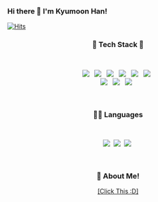 ### Hi there 👋 I'm Kyumoon Han!     
[![Hits](https://hits.seeyoufarm.com/api/count/incr/badge.svg?url=https%3A%2F%2Fgithub.com%2Fgksrbans%2Fhit-counter&count_bg=%2379C83D&title_bg=%23555555&icon=&icon_color=%23E7E7E7&title=hits&edge_flat=false)](https://hits.seeyoufarm.com)
<div align="center">  

<!--
**gksrbans/gksrbans** is a ✨ _special_ ✨ repository because its `README.md` (this file) appears on your GitHub profile.

Here are some ideas to get you started:

- 🔭 I’m currently working on ...
- 🌱 I’m currently learning ...
- 👯 I’m looking to collaborate on ...
- 🤔 I’m looking for help with ...
- 💬 Ask me about ...
- 📫 How to reach me: ...
- 😄 Pronouns: ...
- ⚡ Fun fact: ...
-->



<h3 align="center"><b>🌱 Tech Stack 🌱</b></h3>
</br>
<p align="center">
<img src="https://img.shields.io/badge/React-61DAFB?style=flat-square&logo=React&logoColor=white"/></a> &nbsp
<img src="https://img.shields.io/badge/Redux-764ABC?style=flat-square&logo=Redux&logoColor=white"/></a> &nbsp
<img src="https://img.shields.io/badge/Node.js-339933?style=flat-square&logo=JavaScript&logoColor=white"/></a> &nbsp
<img src="https://img.shields.io/badge/Django-092E20?style=flat-square&logo=Django&logoColor=white"/></a> &nbsp
<img src="https://img.shields.io/badge/MongoDB-47A248?style=flat-square&logo=MongoDB&logoColor=white"/></a> &nbsp
<img src="https://img.shields.io/badge/Amazon AWS-232F3E?style=flat-square&logo=Amazon%20AWS&logoColor=white"/></a> &nbsp 
</br>
<img src="https://img.shields.io/badge/Splunk-000000?style=flat-square&logo=Splunk&logoColor=white"/></a> &nbsp
<img src="https://img.shields.io/badge/Jira-0052CC?style=flat-square&logo=Jira&logoColor=white"/></a> &nbsp
<img src="https://img.shields.io/badge/Confluence-172B4D?style=flat-square&logo=Confluence&logoColor=white"/></a> &nbsp </p> &nbsp 

<h3 align="center"><b>🙋‍♂️ Languages </b></h3>  
</br>
<p align="center">
<img src="https://img.shields.io/badge/Python-★★★★☆-3766AB?style=flat-square&logo=Python&logoColor=white"/></a>&nbsp
<img src="https://img.shields.io/badge/JavaScript-★★★☆☆-F7DF1E?style=flat-square&logo=JavaScript&logoColor=white"/></a>&nbsp
<img src="https://img.shields.io/badge/Go-★☆☆☆☆-3766AB?style=flat-square&logo=Go&logoColor=white"/></a>&nbsp </p> &nbsp 

<h3 align="center"><b>🏸 About Me!</b></h3>  

[[Click This :D]](https://www.notion.so/Kyum-3cba77e4e7f64ee79a80adf798618844)

</div>
